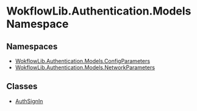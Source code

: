 # WokflowLib.Authentication.Models Namespace 

## Namespaces 

- [WokflowLib.Authentication.Models.ConfigParameters](ConfigParameters/WokflowLib.Authentication.Models.ConfigParameters.md)
- [WokflowLib.Authentication.Models.NetworkParameters](NetworkParameters/WokflowLib.Authentication.Models.NetworkParameters.md)

## Classes 

- [AuthSignIn](AuthSignIn.md)
